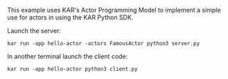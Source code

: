<!--
# Copyright IBM Corporation 2020,2021
#
# Licensed under the Apache License, Version 2.0 (the "License");
# you may not use this file except in compliance with the License.
# You may obtain a copy of the License at
#
#     http://www.apache.org/licenses/LICENSE-2.0
#
# Unless required by applicable law or agreed to in writing, software
# distributed under the License is distributed on an "AS IS" BASIS,
# WITHOUT WARRANTIES OR CONDITIONS OF ANY KIND, either express or implied.
# See the License for the specific language governing permissions and
# limitations under the License.
-->

This example uses KAR's Actor Programming Model to implement a simple use for actors in using the KAR Python SDK.

Launch the server:

```
kar run -app hello-actor -actors FamousActor python3 server.py
```

In another terminal launch the client code:

```
kar run -app hello-actor python3 client.py
```
